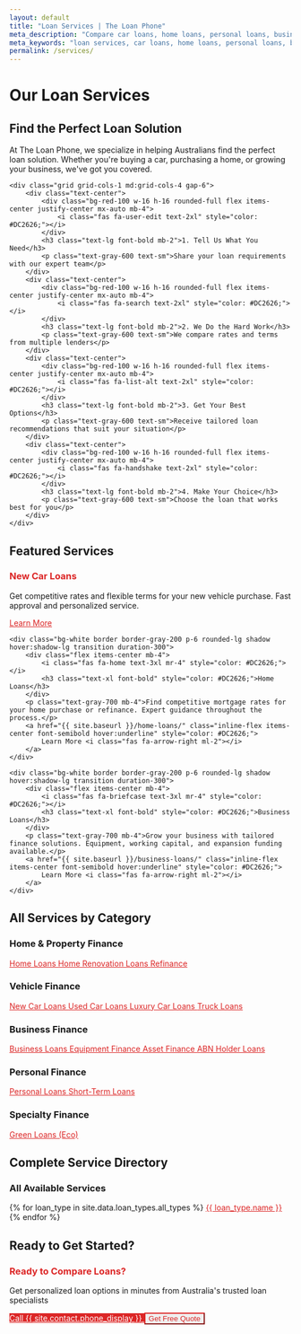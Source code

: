 ```yaml
---
layout: default
title: "Loan Services | The Loan Phone"
meta_description: "Compare car loans, home loans, personal loans, business loans and more. Find the perfect loan solution with Australia's trusted loan specialists."
meta_keywords: "loan services, car loans, home loans, personal loans, business loans, loan comparison, australia, loan specialists"
permalink: /services/
---
```


# Our Loan Services

<div class="bg-white rounded-lg shadow-lg p-8 mb-8">
    <div class="text-center mb-8">
        <h2 class="text-3xl font-bold text-gray-800 mb-4">Find the Perfect Loan Solution</h2>
        <p class="text-lg text-gray-600 max-w-3xl mx-auto">
            At The Loan Phone, we specialize in helping Australians find the perfect loan solution. 
            Whether you're buying a car, purchasing a home, or growing your business, we've got you covered.
        </p>
    </div>
    
    <div class="grid grid-cols-1 md:grid-cols-4 gap-6">
        <div class="text-center">
            <div class="bg-red-100 w-16 h-16 rounded-full flex items-center justify-center mx-auto mb-4">
                <i class="fas fa-user-edit text-2xl" style="color: #DC2626;"></i>
            </div>
            <h3 class="text-lg font-bold mb-2">1. Tell Us What You Need</h3>
            <p class="text-gray-600 text-sm">Share your loan requirements with our expert team</p>
        </div>
        <div class="text-center">
            <div class="bg-red-100 w-16 h-16 rounded-full flex items-center justify-center mx-auto mb-4">
                <i class="fas fa-search text-2xl" style="color: #DC2626;"></i>
            </div>
            <h3 class="text-lg font-bold mb-2">2. We Do the Hard Work</h3>
            <p class="text-gray-600 text-sm">We compare rates and terms from multiple lenders</p>
        </div>
        <div class="text-center">
            <div class="bg-red-100 w-16 h-16 rounded-full flex items-center justify-center mx-auto mb-4">
                <i class="fas fa-list-alt text-2xl" style="color: #DC2626;"></i>
            </div>
            <h3 class="text-lg font-bold mb-2">3. Get Your Best Options</h3>
            <p class="text-gray-600 text-sm">Receive tailored loan recommendations that suit your situation</p>
        </div>
        <div class="text-center">
            <div class="bg-red-100 w-16 h-16 rounded-full flex items-center justify-center mx-auto mb-4">
                <i class="fas fa-handshake text-2xl" style="color: #DC2626;"></i>
            </div>
            <h3 class="text-lg font-bold mb-2">4. Make Your Choice</h3>
            <p class="text-gray-600 text-sm">Choose the loan that works best for you</p>
        </div>
    </div>
</div>

## Featured Services

<div class="grid grid-cols-1 md:grid-cols-3 gap-6 mb-8">
    <div class="bg-white border border-gray-200 p-6 rounded-lg shadow hover:shadow-lg transition duration-300">
        <div class="flex items-center mb-4">
            <i class="fas fa-car text-3xl mr-4" style="color: #DC2626;"></i>
            <h3 class="text-xl font-bold" style="color: #DC2626;">New Car Loans</h3>
        </div>
        <p class="text-gray-700 mb-4">Get competitive rates and flexible terms for your new vehicle purchase. Fast approval and personalized service.</p>
        <a href="{{ site.baseurl }}/new-car-loans/" class="inline-flex items-center font-semibold hover:underline" style="color: #DC2626;">
            Learn More <i class="fas fa-arrow-right ml-2"></i>
        </a>
    </div>
    
    <div class="bg-white border border-gray-200 p-6 rounded-lg shadow hover:shadow-lg transition duration-300">
        <div class="flex items-center mb-4">
            <i class="fas fa-home text-3xl mr-4" style="color: #DC2626;"></i>
            <h3 class="text-xl font-bold" style="color: #DC2626;">Home Loans</h3>
        </div>
        <p class="text-gray-700 mb-4">Find competitive mortgage rates for your home purchase or refinance. Expert guidance throughout the process.</p>
        <a href="{{ site.baseurl }}/home-loans/" class="inline-flex items-center font-semibold hover:underline" style="color: #DC2626;">
            Learn More <i class="fas fa-arrow-right ml-2"></i>
        </a>
    </div>
    
    <div class="bg-white border border-gray-200 p-6 rounded-lg shadow hover:shadow-lg transition duration-300">
        <div class="flex items-center mb-4">
            <i class="fas fa-briefcase text-3xl mr-4" style="color: #DC2626;"></i>
            <h3 class="text-xl font-bold" style="color: #DC2626;">Business Loans</h3>
        </div>
        <p class="text-gray-700 mb-4">Grow your business with tailored finance solutions. Equipment, working capital, and expansion funding available.</p>
        <a href="{{ site.baseurl }}/business-loans/" class="inline-flex items-center font-semibold hover:underline" style="color: #DC2626;">
            Learn More <i class="fas fa-arrow-right ml-2"></i>
        </a>
    </div>
</div>

## All Services by Category

### <i class="fas fa-home mr-2" style="color: #DC2626;"></i> Home & Property Finance
<div class="bg-red-50 p-6 rounded-lg mb-6 border-l-4" style="border-color: #DC2626;">
    <div class="grid grid-cols-1 md:grid-cols-2 gap-4">
        <a href="{{ site.baseurl }}/home-loans/" class="flex items-center font-medium hover:bg-red-100 p-3 rounded transition duration-300" style="color: #DC2626;">
            <i class="fas fa-chevron-right mr-2"></i>
            Home Loans
        </a>
        <a href="{{ site.baseurl }}/home-renovation-loans/" class="flex items-center font-medium hover:bg-red-100 p-3 rounded transition duration-300" style="color: #DC2626;">
            <i class="fas fa-chevron-right mr-2"></i>
            Home Renovation Loans
        </a>
        <a href="{{ site.baseurl }}/refinance/" class="flex items-center font-medium hover:bg-red-100 p-3 rounded transition duration-300" style="color: #DC2626;">
            <i class="fas fa-chevron-right mr-2"></i>
            Refinance
        </a>
    </div>
</div>

### <i class="fas fa-car mr-2" style="color: #DC2626;"></i> Vehicle Finance
<div class="bg-red-50 p-6 rounded-lg mb-6 border-l-4" style="border-color: #DC2626;">
    <div class="grid grid-cols-1 md:grid-cols-2 gap-4">
        <a href="{{ site.baseurl }}/new-car-loans/" class="flex items-center font-medium hover:bg-red-100 p-3 rounded transition duration-300" style="color: #DC2626;">
            <i class="fas fa-chevron-right mr-2"></i>
            New Car Loans
        </a>
        <a href="{{ site.baseurl }}/used-car-loans/" class="flex items-center font-medium hover:bg-red-100 p-3 rounded transition duration-300" style="color: #DC2626;">
            <i class="fas fa-chevron-right mr-2"></i>
            Used Car Loans
        </a>
        <a href="{{ site.baseurl }}/luxury-car-loans/" class="flex items-center font-medium hover:bg-red-100 p-3 rounded transition duration-300" style="color: #DC2626;">
            <i class="fas fa-chevron-right mr-2"></i>
            Luxury Car Loans
        </a>
        <a href="{{ site.baseurl }}/truck-loans/" class="flex items-center font-medium hover:bg-red-100 p-3 rounded transition duration-300" style="color: #DC2626;">
            <i class="fas fa-chevron-right mr-2"></i>
            Truck Loans
        </a>
    </div>
</div>

### <i class="fas fa-briefcase mr-2" style="color: #DC2626;"></i> Business Finance
<div class="bg-red-50 p-6 rounded-lg mb-6 border-l-4" style="border-color: #DC2626;">
    <div class="grid grid-cols-1 md:grid-cols-2 gap-4">
        <a href="{{ site.baseurl }}/business-loans/" class="flex items-center font-medium hover:bg-red-100 p-3 rounded transition duration-300" style="color: #DC2626;">
            <i class="fas fa-chevron-right mr-2"></i>
            Business Loans
        </a>
        <a href="{{ site.baseurl }}/equipment-finance/" class="flex items-center font-medium hover:bg-red-100 p-3 rounded transition duration-300" style="color: #DC2626;">
            <i class="fas fa-chevron-right mr-2"></i>
            Equipment Finance
        </a>
        <a href="{{ site.baseurl }}/asset-finance/" class="flex items-center font-medium hover:bg-red-100 p-3 rounded transition duration-300" style="color: #DC2626;">
            <i class="fas fa-chevron-right mr-2"></i>
            Asset Finance
        </a>
        <a href="{{ site.baseurl }}/abn-holder-loans/" class="flex items-center font-medium hover:bg-red-100 p-3 rounded transition duration-300" style="color: #DC2626;">
            <i class="fas fa-chevron-right mr-2"></i>
            ABN Holder Loans
        </a>
    </div>
</div>

### <i class="fas fa-user mr-2" style="color: #DC2626;"></i> Personal Finance
<div class="bg-red-50 p-6 rounded-lg mb-6 border-l-4" style="border-color: #DC2626;">
    <div class="grid grid-cols-1 md:grid-cols-2 gap-4">
        <a href="{{ site.baseurl }}/personal-loans/" class="flex items-center font-medium hover:bg-red-100 p-3 rounded transition duration-300" style="color: #DC2626;">
            <i class="fas fa-chevron-right mr-2"></i>
            Personal Loans
        </a>
        <a href="{{ site.baseurl }}/short-term-loans/" class="flex items-center font-medium hover:bg-red-100 p-3 rounded transition duration-300" style="color: #DC2626;">
            <i class="fas fa-chevron-right mr-2"></i>
            Short-Term Loans
        </a>
    </div>
</div>

### <i class="fas fa-leaf mr-2" style="color: #DC2626;"></i> Specialty Finance
<div class="bg-red-50 p-6 rounded-lg mb-6 border-l-4" style="border-color: #DC2626;">
    <div class="grid grid-cols-1 md:grid-cols-2 gap-4">
        <a href="{{ site.baseurl }}/green-loans/" class="flex items-center font-medium hover:bg-red-100 p-3 rounded transition duration-300" style="color: #DC2626;">
            <i class="fas fa-chevron-right mr-2"></i>
            Green Loans (Eco)
        </a>
    </div>
</div>

## Complete Service Directory

<div class="bg-white rounded-lg shadow p-6 mb-8">
    <h3 class="text-xl font-bold mb-4">All Available Services</h3>
    <div class="grid grid-cols-1 md:grid-cols-2 lg:grid-cols-3 gap-3">
        {% for loan_type in site.data.loan_types.all_types %}
        <a href="{{ site.baseurl }}{{ loan_type.url }}" class="block p-3 bg-gray-50 rounded hover:bg-red-50 transition duration-300" style="color: #DC2626;">
            <i class="fas fa-arrow-right mr-2"></i>
            {{ loan_type.name }}
        </a>
        {% endfor %}
    </div>
</div>

## Ready to Get Started?

<div class="bg-white rounded-lg shadow p-8 text-center">
    <h3 class="text-2xl font-bold mb-4" style="color: #DC2626;">Ready to Compare Loans?</h3>
    <p class="text-lg text-gray-600 mb-6">Get personalized loan options in minutes from Australia's trusted loan specialists</p>
    <div class="flex flex-col sm:flex-row gap-4 justify-center">
        <a href="tel:{{ site.contact.phone }}" class="inline-block px-6 py-3 rounded-lg font-semibold transition duration-300" style="background-color: #DC2626; color: white;">
            <i class="fas fa-phone mr-2"></i>
            Call {{ site.contact.phone_display }}
        </a>
        <button onclick="openSupportModal()" class="inline-block border-2 px-6 py-3 rounded-lg font-semibold transition duration-300" style="border-color: #DC2626; color: #DC2626;">
            <i class="fas fa-comment mr-2"></i>
            Get Free Quote
        </button>
    </div>
</div>
